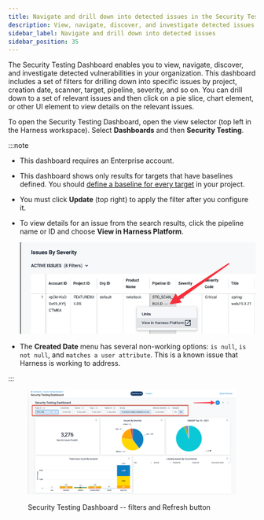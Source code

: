 ```yaml
---
title: Navigate and drill down into detected issues in the Security Testing Dashboard
description: View, navigate, discover, and investigate detected issues in the Security Testing Dashboard. 
sidebar_label: Navigate and drill down into detected issues
sidebar_position: 35
---
```


The Security Testing Dashboard enables you to view, navigate, discover, and investigate detected vulnerabilities in your organization. This dashboard includes a set of filters for drilling down into specific issues by project, creation date, scanner, target, pipeline, severity, and so on. You can drill down to a set of relevant issues and then click on a pie slice, chart element, or other UI element to view details on the relevant issues.

To open the Security Testing Dashboard, open the view selector (top left in the Harness workspace). Select **Dashboards** and then **Security Testing**.

:::note
- This dashboard requires an Enterprise account.
- This dashboard shows only results for targets that have baselines defined. You should [define a baseline for every target](/docs/security-testing-orchestration/get-started/key-concepts/targets-and-baselines) in your project. 
- You must click **Update** (top right) to apply the filter after you configure it.
- To view details for an issue from the search results, click the pipeline name or ID and choose **View in Harness Platform**. 

   ![](../static/sto-dashboard-view-issue-in-harness-platform.png)

- The **Created Date** menu has several non-working options: `is null`, `is not null`, and `matches a user attribute`. This is a known issue that Harness is working to address.

:::

<figure>

![Security Testing Dashboard -- filters and Refresh button](../static/sto-dashboard-with-new-filters.png)

<figcaption>Security Testing Dashboard -- filters and Refresh button</figcaption>
</figure>

